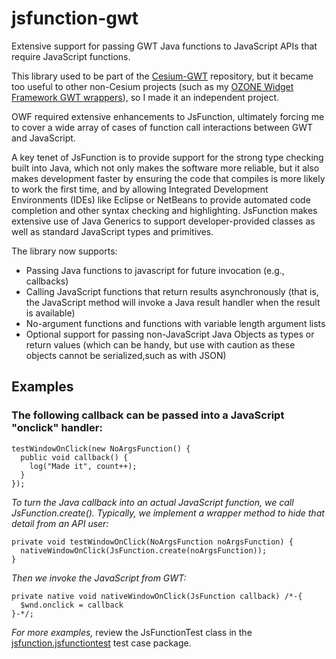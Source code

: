 jsfunction-gwt
==============

Extensive support for passing GWT Java functions to JavaScript APIs that require JavaScript functions.

This library used to be part of the [Cesium-GWT](http://richkadel.github.io/cesium-gwt/) repository, 
but it became too useful to other non-Cesium projects (such as my
[OZONE Widget Framework GWT wrappers](https://github.com/richkadel/owf-gwt)),
so I made it an independent project. 

OWF required extensive enhancements to JsFunction, ultimately
forcing me to cover a wide array of cases of function call interactions between GWT and JavaScript.

A key tenet of JsFunction is to provide support for the strong type checking built into Java,
which not only makes the software more reliable, but it also makes development faster by
ensuring the code that compiles is more likely to work the first time, and by allowing Integrated
Development Environments (IDEs) like Eclipse or NetBeans to provide automated code completion and
other syntax checking and highlighting. JsFunction makes extensive use of Java Generics to support
developer-provided classes as well as standard JavaScript types and primitives.

The library now supports:

* Passing Java functions to javascript for future invocation (e.g., callbacks)
* Calling JavaScript functions that return results asynchronously (that is, the JavaScript method
will invoke a Java result handler when the result is available)
* No-argument functions and functions with variable length argument lists 
* Optional support for passing non-JavaScript Java Objects as types or return values (which can be 
handy, but use with caution as these objects cannot be serialized,such as with JSON)

Examples
--------

### The following callback can be passed into a JavaScript "onclick" handler:

    testWindowOnClick(new NoArgsFunction() {
      public void callback() {
        log("Made it", count++);
      }
    });
    
_To turn the Java callback into an actual JavaScript function, we call JsFunction.create()._
_Typically, we implement a wrapper method to hide that detail from an API user:_

    private void testWindowOnClick(NoArgsFunction noArgsFunction) {
      nativeWindowOnClick(JsFunction.create(noArgsFunction));
    }

_Then we invoke the JavaScript from GWT:_

    private native void nativeWindowOnClick(JsFunction callback) /*-{
      $wnd.onclick = callback
    }-*/;


*For more examples,* review the JsFunctionTest class in the 
[jsfunction.jsfunctiontest](https://github.com/richkadel/jsfunction-gwt/tree/master/jsfunction-gwt-test/src/main/java/jsfunction/jsfunctiontest)
test case package.
